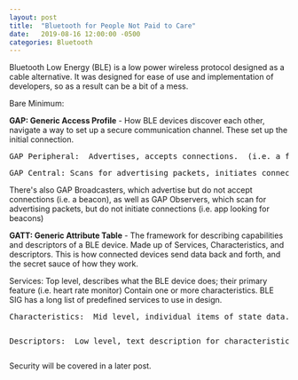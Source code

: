 ```yaml
---
layout: post
title:  "Bluetooth for People Not Paid to Care"
date:   2019-08-16 12:00:00 -0500
categories: Bluetooth
---
```


Bluetooth Low Energy (BLE) is a low power wireless protocol designed as a cable alternative.  It was designed
for ease of use and implementation of developers, so as a result can be a bit of a mess.

Bare Minimum:

<b>GAP:  Generic Access Profile</b> - How BLE devices discover each other, navigate a way to set up a secure communication channel.  These set up the initial connection.

  <pre>GAP Peripheral:  Advertises, accepts connections.  (i.e. a fitbit)</pre>

  <pre>GAP Central: Scans for advertising packets, initiates connections (i.e. a smartphone)</pre>

There's also GAP Broadcasters, which advertise but do not accept connections (i.e. a beacon), as well
as GAP Observers, which scan for advertising packets, but do not initiate connections (i.e. app looking for beacons)


<b>GATT:  Generic Attribute Table</b> - The framework for describing capabilities and descriptors of a BLE device.  Made up of Services, Characteristics, and descriptors.  This is how connected devices send data back and forth, and the secret sauce of how they work.

Services:  Top level, describes what the BLE device does; their primary feature (i.e. heart rate monitor)  Contain one or more characteristics.  BLE SIG has a long list of predefined services to use in design.

<pre>Characteristics:  Mid level, individual items of state data.  Have a name, a value, and support one or more operations (read/write)</pre>

<pre><pre>Descriptors:  Low level, text description for characteristics regarding content and interaction</pre></pre>


Security will be covered in a later post.
